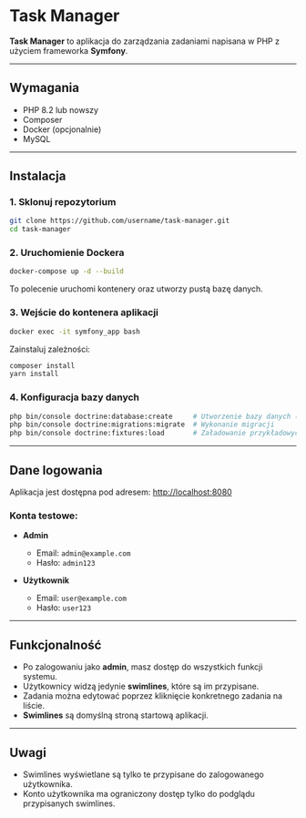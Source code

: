 # Task Manager

**Task Manager** to aplikacja do zarządzania zadaniami napisana w PHP z użyciem frameworka **Symfony**.

---

## Wymagania

- PHP 8.2 lub nowszy  
- Composer  
- Docker (opcjonalnie)  
- MySQL  

---

## Instalacja

### 1. Sklonuj repozytorium

```bash
git clone https://github.com/username/task-manager.git
cd task-manager
```

### 2. Uruchomienie Dockera

```bash
docker-compose up -d --build
```

To polecenie uruchomi kontenery oraz utworzy pustą bazę danych.

### 3. Wejście do kontenera aplikacji

```bash
docker exec -it symfony_app bash
```

Zainstaluj zależności:

```bash
composer install
yarn install
```

### 4. Konfiguracja bazy danych

```bash
php bin/console doctrine:database:create     # Utworzenie bazy danych (jeśli jeszcze nie istnieje)
php bin/console doctrine:migrations:migrate  # Wykonanie migracji
php bin/console doctrine:fixtures:load       # Załadowanie przykładowych danych
```

---

## Dane logowania

Aplikacja jest dostępna pod adresem: [http://localhost:8080](http://localhost:8080)

### Konta testowe:

- **Admin**
  - Email: `admin@example.com`
  - Hasło: `admin123`

- **Użytkownik**
  - Email: `user@example.com`
  - Hasło: `user123`

---

## Funkcjonalność

- Po zalogowaniu jako **admin**, masz dostęp do wszystkich funkcji systemu.
- Użytkownicy widzą jedynie **swimlines**, które są im przypisane.
- Zadania można edytować poprzez kliknięcie konkretnego zadania na liście.
- **Swimlines** są domyślną stroną startową aplikacji.

---

## Uwagi

- Swimlines wyświetlane są tylko te przypisane do zalogowanego użytkownika.
- Konto użytkownika ma ograniczony dostęp tylko do podglądu przypisanych swimlines.
